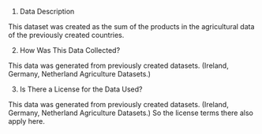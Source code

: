 1. Data Description

This dataset was created as the sum of the products in the agricultural data of the previously created countries.

2. How Was This Data Collected?

This data was generated from previously created datasets. (Ireland, Germany, Netherland Agriculture Datasets.)

3. Is There a License for the Data Used?

This data was generated from previously created datasets. (Ireland, Germany, Netherland Agriculture Datasets.) So the license terms there also apply here.
